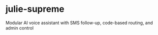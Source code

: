 # julie-supreme
Modular AI voice assistant with SMS follow-up, code-based routing, and admin control
